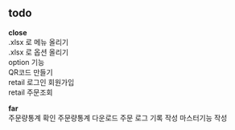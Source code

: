 ## todo
**close**  
.xlsx 로 메뉴 올리기  
.xlsx 로 옵션 올리기  
option 기능  
QR코드 만들기  
retail 로그인 회원가입  
retail 주문조회  

**far**  
주문량통계 확인
주문량통계 다운로드
주문 로그 기록 작성
마스터기능 작성